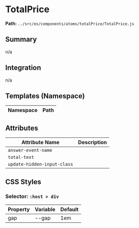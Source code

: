 # TotalPrice

**Path:** `../src/es/components/atoms/totalPrice/TotalPrice.js`

## Summary

n/a

## Integration

n/a

## Templates (Namespace)

| Namespace | Path |
|------|------|

## Attributes

| Attribute Name | Description |
|----------------|-------------|
| `answer-event-name` |  |
| `total-text` |  |
| `update-hidden-input-class` |  |

## CSS Styles

### Selector: `:host > div`

| Property | Variable | Default |
|----------|----------|----------|
| gap | --gap | 1em |

